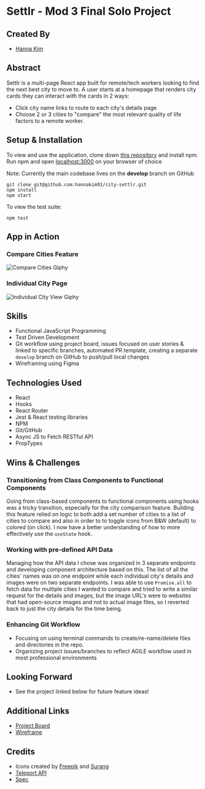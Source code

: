 # Settlr - Mod 3 Final Solo Project

## Created By
- [Hanna Kim](https://github.com/hannakim91)

## Abstract
Settlr is a multi-page React app built for remote/tech workers looking to find the next best city to move to. A user starts at a homepage that renders city cards they can interact with the cards in 2 ways:
- Click city name links to route to each city's details page
- Choose 2 or 3 cities to "compare" the most relevant quality of life factors to a remote worker.

## Setup & Installation
To view and use the application, clone down [this repository](git@github.com:hannakim91/city-settlr.git) and install npm. Run npm and open [localhost:3000](localhost:3000) on your browser of choice

Note: Currently the main codebase lives on the **develop** branch on GitHub
```
git clone git@github.com:hannakim91/city-settlr.git
npm install
npm start
```
To view the test suite:
```
npm test
```

## App in Action
### Compare Cities Feature
![Compare Cities Giphy](https://media.giphy.com/media/BLBiIdDir52iVpJ8x5/giphy.gif)
### Individual City Page
![Individual City View Giphy](https://media.giphy.com/media/a4tdWVIyqIa86lLFaK/giphy.gif)

## Skills
- Functional JavaScript Programming
- Test Driven Development
- Git workflow using project board, issues focused on user stories & linked to specific branches, automated PR template, creating a separate `develop` branch on GitHub to push/pull local changes 
- Wireframing using Figma

## Technologies Used
- React
- Hooks
- React Router
- Jest & React testing libraries
- NPM
- Git/GitHub
- Async JS to Fetch RESTful API
- PropTypes

## Wins & Challenges
### Transitioning from Class Components to Functional Components
Going from class-based components to functional components using hooks was a tricky transition, especially for the city comparison feature. 
Building this feature relied on logic to both add a set number of cities to a list of cities to compare and also in order to to toggle icons from B&W (default) to colored (on click). I now have a better understanding of how to more effectively use the `useState` hook.
### Working with pre-defined API Data
Managing how the API data I chose was organized in 3 separate endpoints and developing component architecture based on this. 
The list of all the cities' names was on one endpoint while each individual city's details and images were on two separate endpoints. I was able to use `Promise.all` to fetch data for multiple cities I wanted to compare and tried to write a similar request for the details and images, but the image URL's were to websites that had open-source images and not to actual image files, so I reverted back to just the city details for the time being.
### Enhancing Git Workflow
- Focusing on using terminal commands to create/re-name/delete files and directories in the repo.
- Organizing project issues/branches to reflect AGILE workflow used in most professional environments

## Looking Forward
- See the project linked below for future feature ideas!

## Additional Links
- [Project Board](https://github.com/hannakim91/city-settlr/projects/1)
- [Wireframe](https://www.figma.com/file/a9ncSEEXTjgllnlgJFrYe5/Wireframe?node-id=0%3A1)


## Credits
- Icons created by [Freepik](http://www.freepik.com/) and [Surang](https://www.flaticon.com/free-icon/balance_2942830)
- [Teleport API](https://developers.teleport.org/api/getting_started/#search_name)
- [Spec](https://frontend.turing.io/projects/module-3/binary-challenge.html)